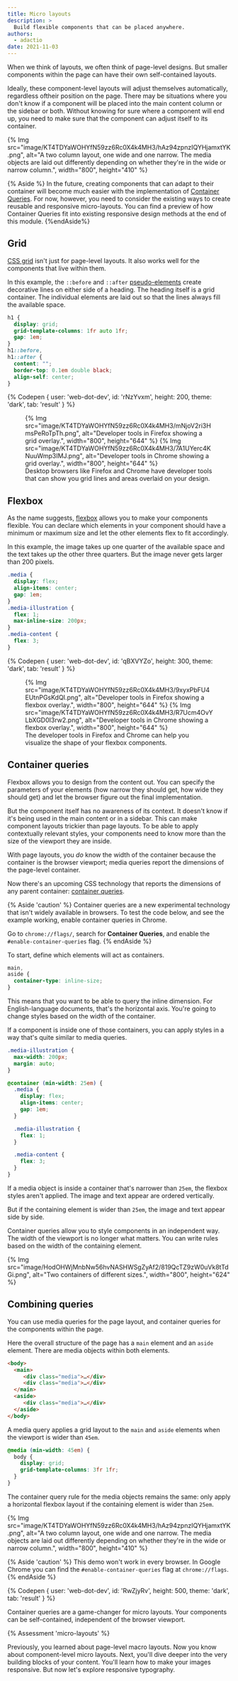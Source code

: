 ```yaml
---
title: Micro layouts
description: >
  Build flexible components that can be placed anywhere.
authors:
  - adactio
date: 2021-11-03
---
```


When we think of layouts, we often think of page-level designs. 
But smaller components within the page can have their own self-contained layouts.

Ideally, these component-level layouts will adjust themselves automatically, 
regardless oftheir position on the page. 
There may be situations where you don't know if a component will be placed into the main content column or the sidebar or both. 
Without knowing for sure where a component will end up, 
you need to make sure that the component can adjust itself to its container.

{% Img src="image/KT4TDYaWOHYfN59zz6Rc0X4k4MH3/hAz94zpnzIQYHjamxtYK.png", 
alt="A two column layout, one wide and one narrow. The media objects are laid out differently depending on whether they're in the wide or narrow column.", width="800", height="410" %}


{% Aside %}
In the future, creating components that can adapt to their container will become much easier with the implementation of 
[Container Queries](https://developer.mozilla.org/docs/Web/CSS/CSS_Container_Queries). 
For now, however, you need to consider the existing ways to create reusable and responsive micro-layouts. 
You can find a preview of how Container Queries fit into existing responsive design methods at the end of this module.
{%endAside%}

## Grid

[CSS grid](/learn/css/grid/) isn't just for page-level layouts. 
It also works well for the components that live within them.

In this example, the `::before` and `::after` [pseudo-elements](​​/learn/css/pseudo-elements/) 
create decorative lines on either side of a heading. 
The heading itself is a grid container. 
The individual elements are laid out so that the lines always fill the available space.

```css
h1 {
  display: grid;
  grid-template-columns: 1fr auto 1fr;
  gap: 1em;
}
h1::before,
h1::after {
  content: "";
  border-top: 0.1em double black;
  align-self: center;
}
```

{% Codepen {
 user: 'web-dot-dev',
 id: 'rNzYvxm',
 height: 200,
 theme: 'dark',
 tab: 'result'
} %}

<figure>
{% Img src="image/KT4TDYaWOHYfN59zz6Rc0X4k4MH3/mNjoV2ri3HmsPeRoTpTh.png", alt="Developer tools in Firefox showing a grid overlay.", width="800", height="644" %}
{% Img src="image/KT4TDYaWOHYfN59zz6Rc0X4k4MH3/7A1UYerc4KNuuWmp3IMJ.png", alt="Developer tools in Chrome showing a grid overlay.", width="800", height="644" %}
 <figcaption>
   Desktop browsers like Firefox and Chrome have developer tools that can show you grid lines and areas overlaid on your design. 
 </figcaption>
</figure>



## Flexbox

As the name suggests, [flexbox](/learn/css/flexbox/) allows you to make your components flexible. 
You can declare which elements in your component should have a minimum or maximum size and let the other elements flex to fit accordingly.

In this example, the image takes up one quarter of the available space and the text takes up the other three quarters. 
But the image never gets larger than 200 pixels.

```css
.media {
  display: flex;
  align-items: center;
  gap: 1em;
}
.media-illustration {
  flex: 1;
  max-inline-size: 200px;
}
.media-content {
  flex: 3;
}
```

{% Codepen {
 user: 'web-dot-dev',
 id: 'qBXVYZo',
 height: 300,
 theme: 'dark',
 tab: 'result'
} %}

<figure>
{% Img src="image/KT4TDYaWOHYfN59zz6Rc0X4k4MH3/9xyxPbFU4EUtnPGsKdQI.png", alt="Developer tools in Firefox showing a flexbox overlay.", width="800", height="644" %}
{% Img src="image/KT4TDYaWOHYfN59zz6Rc0X4k4MH3/R7Ucm4OvYLbXGD0I3rw2.png", alt="Developer tools in Chrome showing a flexbox overlay.", width="800", height="644" %}
 <figcaption>
   The developer tools in Firefox and Chrome can help you visualize the shape of your flexbox components. 
 </figcaption>
</figure>

## Container queries

Flexbox allows you to design from the content out. 
You can specify the parameters of your elements (how narrow they should get, how wide they should get) 
and let the browser figure out the final implementation.

But the component itself has no awareness of its context. 
It doesn't know if it's being used in the main content or in a sidebar. 
This can make component layouts trickier than page layouts. 
To be able to apply contextually relevant styles, your components need to know more than the size of the viewport they are inside.

With page layouts, you *do* know the width of the container because the container is the browser viewport; 
media queries report the dimensions of the page-level container.

Now there's an upcoming CSS technology that reports the dimensions of any parent container: 
[container queries](https://developer.mozilla.org/docs/Web/CSS/CSS_Container_Queries).

{% Aside 'caution' %}
Container queries are a new experimental technology that isn't widely available in browsers. 
To test the code below, and see the example working, enable container queries in Chrome. 

Go to `chrome://flags/`, search for **Container Queries**, and enable the `#enable-container-queries` flag.
{% endAside %}

To start, define which elements will act as containers.

```css
main,
aside {
  container-type: inline-size;
}
```

This means that you want to be able to query the inline dimension. 
For English-language documents, that's the horizontal axis. 
You're going to change styles based on the width of the container.

If a component is inside one of those containers, 
you can apply styles in a way that's quite similar to media queries.

```css
.media-illustration {
  max-width: 200px;
  margin: auto;
}

@container (min-width: 25em) {
  .media {
    display: flex;
    align-items: center;
    gap: 1em;
  }

  .media-illustration {
    flex: 1;
  }

  .media-content {
    flex: 3;
  }
}
```

If a media object is inside a container that's narrower than `25em`, 
the flexbox styles aren't applied. The image and text appear are ordered vertically.

But if the containing element is wider than `25em`, the image and text appear side by side.

Container queries allow you to style components in an independent way. 
The width of the viewport is no longer what matters. 
You can write rules based on the width of the containing element.

{% Img src="image/HodOHWjMnbNw56hvNASHWSgZyAf2/819QcTZ9zW0uVk8tTdGi.png", 
alt="Two containers of different sizes.", width="800", height="624" %}


## Combining queries

You can use media queries for the page layout, and container queries for the components within the page.

Here the overall structure of the page has a `main` element and an `aside` element. 
There are media objects within both elements.

```html
<body>
  <main>
     <div class="media">…</div>
     <div class="media">…</div>
  </main>
  <aside>
     <div class="media">…</div>
  </aside>
</body>
```
A media query applies a grid layout to the `main` and `aside` elements when the viewport is wider than `45em`.

```css
@media (min-width: 45em) {
  body {
    display: grid;
    grid-template-columns: 3fr 1fr;
  }
}
```
The container query rule for the media objects remains the same: 
only apply a horizontal flexbox layout if the containing element is wider than `25em`.

{% Img src="image/KT4TDYaWOHYfN59zz6Rc0X4k4MH3/hAz94zpnzIQYHjamxtYK.png", 
alt="A two column layout, one wide and one narrow. 
The media objects are laid out differently depending on whether they're in the wide or narrow column.", width="800", height="410" %}

{% Aside 'caution' %}
This demo won't work in every browser. In Google Chrome you can find the `#enable-container-queries` flag at `chrome://flags`.
{% endAside %}

{% Codepen {
 user: 'web-dot-dev',
 id: 'RwZjyRv',
 height: 500,
 theme: 'dark',
 tab: 'result'
} %}

Container queries are a game-changer for micro layouts. 
Your components can be self-contained, independent of the browser viewport.

{% Assessment 'micro-layouts' %}

Previously, you learned about page-level macro layouts. 
Now you know about component-level micro layouts. 
Next, you'll dive deeper into the very building blocks of your content. 
You'll learn how to make your images responsive. But now let's explore responsive typography.
